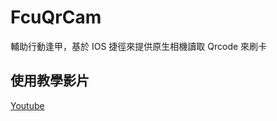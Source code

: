 # FcuQrCam
輔助行動逢甲，基於 IOS 捷徑來提供原生相機讀取 Qrcode 來刷卡

## 使用教學影片
[Youtube](https://youtube.com/shorts/EMcC2gPQDJg?si=vB-BT2BXD6fhUBSb)